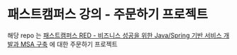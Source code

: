 # 패스트캠퍼스 강의 - 주문하기 프로젝트
해당 repo 는 [패스트캠퍼스 RED - 비즈니스 성공을 위한 Java/Spring 기반 서비스 개발과 MSA 구축](https://fastcampus.co.kr/dev_red_lhc) 에 대한 주문하기 프로젝트